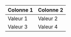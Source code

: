 | Colonne 1 | Colonne 2 |
|-----------|-----------|
| Valeur 1  | Valeur 2  |
| Valeur 3  | Valeur 4  |
